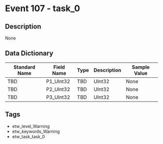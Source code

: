 # Event 107 - task_0

## Description
None

## Data Dictionary
|Standard Name|Field Name|Type|Description|Sample Value|
|---|---|---|---|---|
|TBD|P1_UInt32|TBD|UInt32|None|None|
|TBD|P2_UInt32|TBD|UInt32|None|None|
|TBD|P3_UInt32|TBD|UInt32|None|None|

## Tags
* etw_level_Warning
* etw_keywords_Warning
* etw_task_task_0